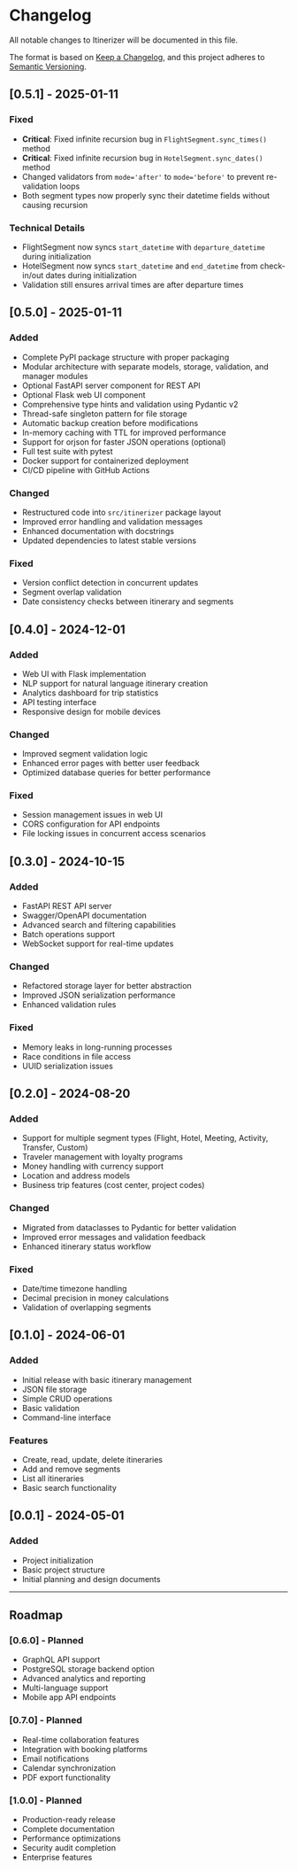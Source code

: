 # Changelog

All notable changes to Itinerizer will be documented in this file.

The format is based on [Keep a Changelog](https://keepachangelog.com/en/1.0.0/),
and this project adheres to [Semantic Versioning](https://semver.org/spec/v2.0.0.html).

## [0.5.1] - 2025-01-11

### Fixed
- **Critical**: Fixed infinite recursion bug in `FlightSegment.sync_times()` method
- **Critical**: Fixed infinite recursion bug in `HotelSegment.sync_dates()` method
- Changed validators from `mode='after'` to `mode='before'` to prevent re-validation loops
- Both segment types now properly sync their datetime fields without causing recursion

### Technical Details
- FlightSegment now syncs `start_datetime` with `departure_datetime` during initialization
- HotelSegment now syncs `start_datetime` and `end_datetime` from check-in/out dates during initialization
- Validation still ensures arrival times are after departure times

## [0.5.0] - 2025-01-11

### Added
- Complete PyPI package structure with proper packaging
- Modular architecture with separate models, storage, validation, and manager modules
- Optional FastAPI server component for REST API
- Optional Flask web UI component
- Comprehensive type hints and validation using Pydantic v2
- Thread-safe singleton pattern for file storage
- Automatic backup creation before modifications
- In-memory caching with TTL for improved performance
- Support for orjson for faster JSON operations (optional)
- Full test suite with pytest
- Docker support for containerized deployment
- CI/CD pipeline with GitHub Actions

### Changed
- Restructured code into `src/itinerizer` package layout
- Improved error handling and validation messages
- Enhanced documentation with docstrings
- Updated dependencies to latest stable versions

### Fixed
- Version conflict detection in concurrent updates
- Segment overlap validation
- Date consistency checks between itinerary and segments

## [0.4.0] - 2024-12-01

### Added
- Web UI with Flask implementation
- NLP support for natural language itinerary creation
- Analytics dashboard for trip statistics
- API testing interface
- Responsive design for mobile devices

### Changed
- Improved segment validation logic
- Enhanced error pages with better user feedback
- Optimized database queries for better performance

### Fixed
- Session management issues in web UI
- CORS configuration for API endpoints
- File locking issues in concurrent access scenarios

## [0.3.0] - 2024-10-15

### Added
- FastAPI REST API server
- Swagger/OpenAPI documentation
- Advanced search and filtering capabilities
- Batch operations support
- WebSocket support for real-time updates

### Changed
- Refactored storage layer for better abstraction
- Improved JSON serialization performance
- Enhanced validation rules

### Fixed
- Memory leaks in long-running processes
- Race conditions in file access
- UUID serialization issues

## [0.2.0] - 2024-08-20

### Added
- Support for multiple segment types (Flight, Hotel, Meeting, Activity, Transfer, Custom)
- Traveler management with loyalty programs
- Money handling with currency support
- Location and address models
- Business trip features (cost center, project codes)

### Changed
- Migrated from dataclasses to Pydantic for better validation
- Improved error messages and validation feedback
- Enhanced itinerary status workflow

### Fixed
- Date/time timezone handling
- Decimal precision in money calculations
- Validation of overlapping segments

## [0.1.0] - 2024-06-01

### Added
- Initial release with basic itinerary management
- JSON file storage
- Simple CRUD operations
- Basic validation
- Command-line interface

### Features
- Create, read, update, delete itineraries
- Add and remove segments
- List all itineraries
- Basic search functionality

## [0.0.1] - 2024-05-01

### Added
- Project initialization
- Basic project structure
- Initial planning and design documents

---

## Roadmap

### [0.6.0] - Planned
- GraphQL API support
- PostgreSQL storage backend option
- Advanced analytics and reporting
- Multi-language support
- Mobile app API endpoints

### [0.7.0] - Planned
- Real-time collaboration features
- Integration with booking platforms
- Email notifications
- Calendar synchronization
- PDF export functionality

### [1.0.0] - Planned
- Production-ready release
- Complete documentation
- Performance optimizations
- Security audit completion
- Enterprise features